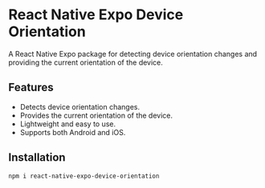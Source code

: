 # React Native Expo Device Orientation

A React Native Expo package for detecting device orientation changes and providing the current orientation of the device.

## Features

- Detects device orientation changes.
- Provides the current orientation of the device.
- Lightweight and easy to use.
- Supports both Android and iOS.

## Installation

```sh
npm i react-native-expo-device-orientation
```
